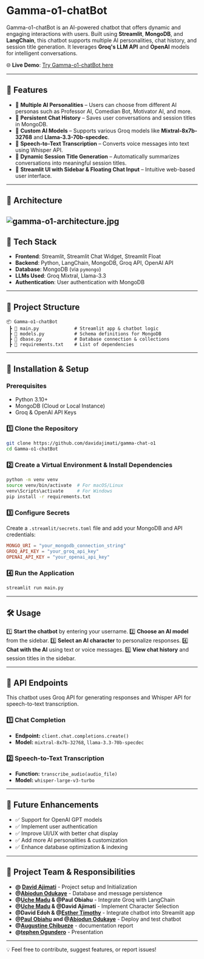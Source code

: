 # Gamma-o1-chatBot
Gamma-o1-chatBot is an AI-powered chatbot that offers dynamic and engaging interactions with users. Built using **Streamlit**, **MongoDB**, and **LangChain**, this chatbot supports multiple AI personalities, chat history, and session title generation. It leverages **Groq's LLM API** and **OpenAI** models for intelligent conversations.

🌐 **Live Demo**: [Try Gamma-o1-chatBot here](https://gamma-chat-1.streamlit.app/)

---

## 🚀 Features

- 🔹 **Multiple AI Personalities** – Users can choose from different AI personas such as Professor AI, Comedian Bot, Motivator AI, and more.
- 🔹 **Persistent Chat History** – Saves user conversations and session titles in MongoDB.
- 🔹 **Custom AI Models** – Supports various Groq models like **Mixtral-8x7b-32768** and **Llama-3.3-70b-specdec**.
- 🔹 **Speech-to-Text Transcription** – Converts voice messages into text using Whisper API.
- 🔹 **Dynamic Session Title Generation** – Automatically summarizes conversations into meaningful session titles.
- 🔹 **Streamlit UI with Sidebar & Floating Chat Input** – Intuitive web-based user interface.

---


## 🚀 Architecture
![gamma-o1-architecture.jpg](gamma-o1-architecture.jpg)
---



## 📌 Tech Stack

- **Frontend**: Streamlit, Streamlit Chat Widget, Streamlit Float
- **Backend**: Python, LangChain, MongoDB, Groq API, OpenAI API
- **Database**: MongoDB (via `pymongo`)
- **LLMs Used**: Groq Mixtral, Llama-3.3
- **Authentication**: User authentication with MongoDB

---

## 📂 Project Structure

```
📦 Gamma-o1-chatBot
 ┣ 📜 main.py             # Streamlit app & chatbot logic
 ┣ 📜 models.py           # Schema definitions for MongoDB
 ┣ 📜 dbase.py            # Database connection & collections
 ┣ 📜 requirements.txt    # List of dependencies
```

---

## 🔧 Installation & Setup

### Prerequisites
- Python 3.10+
- MongoDB (Cloud or Local Instance)
- Groq & OpenAI API Keys

### 1️⃣ Clone the Repository
```bash
git clone https://github.com/davidajimati/gamma-chat-o1
cd Gamma-o1-chatBot
```

### 2️⃣ Create a Virtual Environment & Install Dependencies
```bash
python -m venv venv
source venv/bin/activate  # For macOS/Linux
venv\Scripts\activate     # For Windows
pip install -r requirements.txt
```

### 3️⃣ Configure Secrets
Create a `.streamlit/secrets.toml` file and add your MongoDB and API credentials:
```toml
MONGO_URI = "your_mongodb_connection_string"
GROQ_API_KEY = "your_groq_api_key"
OPENAI_API_KEY = "your_openai_api_key"
```

### 4️⃣ Run the Application
```bash
streamlit run main.py
```

---

## 🛠 Usage

1️⃣ **Start the chatbot** by entering your username.
2️⃣ **Choose an AI model** from the sidebar.
3️⃣ **Select an AI character** to personalize responses.
4️⃣ **Chat with the AI** using text or voice messages.
5️⃣ **View chat history** and session titles in the sidebar.

---

## 📖 API Endpoints
This chatbot uses Groq API for generating responses and Whisper API for speech-to-text transcription.

### 1️⃣ Chat Completion
- **Endpoint:** `client.chat.completions.create()`
- **Model:** `mixtral-8x7b-32768`, `llama-3.3-70b-specdec`

### 2️⃣ Speech-to-Text Transcription
- **Function:** `transcribe_audio(audio_file)`
- **Model:** `whisper-large-v3-turbo`

---

## 🎯 Future Enhancements
- ✅ Support for OpenAI GPT models
- ✅ Implement user authentication
- ✅ Improve UI/UX with better chat display
- ✅ Add more AI personalities & customization
- ✅ Enhance database optimization & indexing

---

## 👥 Project Team & Responsibilities

- **@ [David Ajimati](https://github.com/davidajimati)** - Project setup and Initialization
- **@[Abiodun Odukaye](https://github.com/Xloanx)** - Database and message persistence
- **@[Uche Madu](https://github.com/uche-madu) & @Paul Obiahu** - Integrate Groq with LangChain
- **@[Uche Madu](https://github.com/uche-madu) & @David Ajimati** - Implement Character Selection
- **@David Edoh & @[Esther Timothy](https://github.com/empty-codes)** - Integrate chatbot into Streamlit app
- **@[Paul Obiahu](https://github.com/Data4i) and @[Abiodun Odukaye](https://github.com/Xloanx)** - Deploy and test chatbot
- **@[Augustine Chibueze](https://github.com/austinLorenzMccoy)** - documentation report
- **@[tephen Ogundero](https://github.com/Stephen-OG)** - Presentation

---

💡 Feel free to contribute, suggest features, or report issues!
